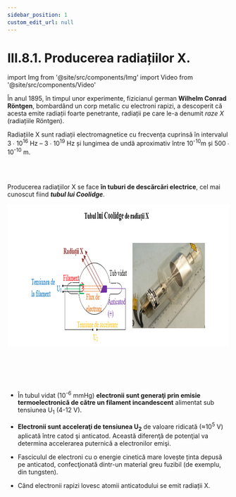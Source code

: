 ```yaml
---
sidebar_position: 1
custom_edit_url: null
---
```


# III.8.1. Producerea radiațiilor X.





import Img from '@site/src/components/Img'
import Video from '@site/src/components/Video'



<div class="alert alert--warning" role="alert">


În anul 1895, în timpul unor experimente, fizicianul german **Wilhelm Conrad Röntgen**, bombardând un corp metalic cu electroni rapizi, a descoperit că acesta emite radiații foarte penetrante, radiații pe care le-a denumit _raze X_ (radiațiile Röntgen). 

Radiațiile X sunt radiații electromagnetice cu frecvența cuprinsă în intervalul 3 ∙ 10<sup>16</sup> Hz – 3 ∙ 10<sup>19</sup> Hz și lungimea de undă aproximativ între 10<sup>-10</sup>m și 500 ∙ 10<sup>-10</sup> m.





</div>



<br></br>



<div class="alert alert--primary" role="alert">


Producerea radiaţiilor X se face **în tuburi de descărcări electrice**, cel mai cunoscut fiind ***tubul lui Coolidge***.



<Img className="img-responsive4" src="fizica/clasa12/capitolul3/III-8-1-producerea-radiatiilor-x-poza1-tubul-lui-coolidge-de-radiatii-x.png" width="1000" height="324" lazy={false} />

<br></br>
<br></br>


- În tubul vidat (10<sup>-6</sup> mmHg) **electronii sunt generaţi prin emisie termoelectronică de către un filament incandescent** alimentat sub tensiunea U<sub>1</sub> (4-12 V).

- **Electronii sunt acceleraţi de tensiunea U<sub>2</sub>** de valoare ridicată (≈10<sup>5</sup> V) aplicată între catod şi anticatod. Această diferenţă de potenţial va determina accelerarea puternică a electronilor emişi. 

- Fasciculul de electroni cu o energie cinetică mare lovește ținta depusă pe anticatod, confecţionată dintr-un material greu fuzibil (de exemplu, din tungsten). 

- Când electronii rapizi lovesc atomii anticatodului se emit radiații X.


</div>


